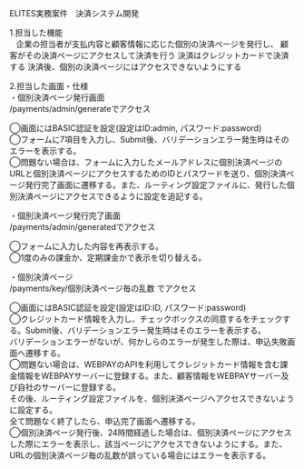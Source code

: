 ELITES実務案件　決済システム開発<br>

1.担当した機能<br>
  &nbsp;&nbsp;&nbsp;企業の担当者が支払内容と顧客情報に応じた個別の決済ページを発行し、
  顧客がその決済ページにアクセスして決済を行う
  決済はクレジットカードで決済する
  決済後、個別の決済ページにはアクセスできないようにする

2.担当した画面・仕様<br>
・個別決済ページ発行画面<br>
  /payments/admin/generateでアクセス

  ◯画面にはBASIC認証を設定(設定はID:admin, パスワード:password)<br>
  ◯フォームに7項目を入力し、Submit後、バリデーションエラー発生時はそのエラーを表示する。<br>
  ◯問題ない場合は、フォームに入力したメールアドレスに個別決済ページのURLと個別決済ページにアクセスするためのIDとパスワードを送り、個別決済ページ発行完了画面に遷移する。また、ルーティング設定ファイルに、発行した個別決済ページにアクセスできるように設定を追記する。<br>

・個別決済ページ発行完了画面<br>
  /payments/admin/generatedでアクセス

  ◯フォームに入力した内容を再表示する。<br>
  ◯1度のみの課金か、定期課金かで表示を切り替える。<br>

・個別決済ページ<br>
  /payments/key/個別決済ページ毎の乱数 でアクセス

  ◯画面にはBASIC認証を設定(設定はID:ID, パスワード:password)<br>
  ◯クレジットカード情報を入力し、チェックボックスの同意するをチェックする。Submit後、バリデーションエラー発生時はそのエラーを表示する。<br>
    バリデーションエラーがないが、何かしらのエラーが発生した際は、申込失敗画面へ遷移する。<br>
  ◯問題ない場合は、WEBPAYのAPIを利用してクレジットカード情報を含む課金情報をWEBPAYサーバーに登録する。また、顧客情報をWEBPAYサーバー及び自社のサーバーに登録する。<br>
    その後、ルーティング設定ファイルを、個別決済ページへアクセスできないように設定する。<br>
    全て問題なく終了したら、申込完了画面へ遷移する。<br>
  ◯個別決済ページ発行後、24時間経過した場合は、個別決済ページにアクセスした際にエラーを表示し、該当ページにアクセスできないようにする。また、URLの個別決済ページ毎の乱数が誤っている場合にはエラーを表示する。
